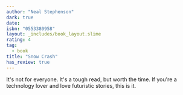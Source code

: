 ```yaml
---
author: "Neal Stephenson"
dark: true
date: 
isbn: "0553380958"
layout: _includes/book_layout.slime
rating: 4
tag:
  - book
title: "Snow Crash"
has_review: true
---
```


It's not for everyone. It's a tough read, but worth the time. If you're a technology lover and love futuristic stories, this is it.
